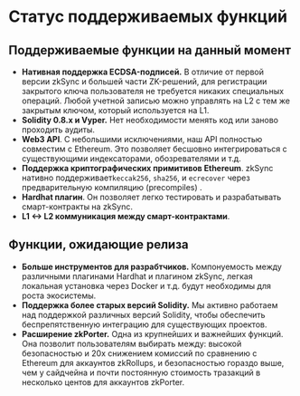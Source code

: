 # Статус поддерживаемых функций

## Поддерживаемые функции на данный момент

- **Нативная поддержка ECDSA-подписей.** В отличие от первой версии zkSync и большей части ZK-решений, для регистрации закрытого ключа пользователя не требуется никаких специальных операций. Любой учетной записью можно управлять на L2 с тем же закрытым ключом, который используется на L1.
- **Solidity 0.8.x и Vyper.** Нет необходимости менять код или заново проходить аудиты.
- **Web3 API**. С небольшими исключениями, наш API полностью совместим с Ethereum. Это позволяет бесшовно интегрироваться с существующими индексаторами, обозревателями и т.д.
- **Поддержка криптографических примитивов Ethereum**. zkSync нативно поддерживает`keccak256`, `sha256`, и `ecrecover` через предварительную компиляцию (precompiles) .
- **Hardhat плагин**. Он позволяет легко тестировать и разрабатывать смарт-контракты на zkSync.
- **L1 <-> L2 коммуникация между смарт-контрактами**.

## Функции, ожидающие релиза

- **Больше инструментов для разрабтчиков.** Компонуемость между различными плагинами Hardhat и плагином zkSync, легкая локальная установка через Docker и т.д. будут необходимы для роста экосистемы.
- **Поддержка более старых версий Solidity.** Мы активно работаем над поддержкой различных версий Solidity, чтобы обеспечить беспрепятственную интеграцию для существующих проектов.
- **Расширение zkPorter.** Одна из крупнейших и важнейших функций. Она позволит пользователям выбирать между: высокой безопасностью и 20x снижением комиссий по сравнению с Ethereum для аккаунтов zkRollups, и безопасностью гораздо выше, чем у сайдчейна и почти постоянную стоимость тразакций в несколько центов для аккаунтов zkPorter.

